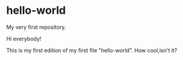 # hello-world
My very first repository.

Hi everybody!

This is my first edition of my first file "hello-world". How cool,isn't it?
